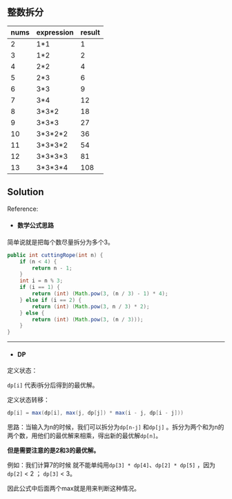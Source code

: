 ## 整数拆分


| nums | expression | result |
| ---- | ---------- | ------ |
| 2    | 1*1        | 1      |
| 3    | 1*2        | 2      |
| 4    | 2*2        | 4      |
| 5    | 2*3        | 6      |
| 6    | 3*3        | 9      |
| 7    | 3*4        | 12     |
| 8    | 3*3\*2     | 18     |
| 9    | 3\*3\*3    | 27     |
| 10   | 3\*3\*2\*2 | 36     |
| 11   | 3\*3\*3\*2 | 54     |
| 12   | 3\*3\*3\*3 | 81     |
| 13   | 3\*3\*3\*4 | 108    |

## Solution

Reference: 

[leetCode 整数拆分]: https://leetcode-cn.com/problems/integer-break/solution/man-hua-hao-ge-chu-pin-bi-shu-jing-pin-jia-qun-de-/



- #### 数学公式思路

简单说就是把每个数尽量拆分为多个3。

```java
public int cuttingRope(int n) {
    if (n < 4) {
        return n - 1;
    }
    int i = n % 3;
    if (i == 1) {
        return (int) (Math.pow(3, (n / 3) - 1) * 4);
    } else if (i == 2) {
        return (int) (Math.pow(3, n / 3) * 2);
    } else {
        return (int) (Math.pow(3, (n / 3)));
    }
}
```



------

- #### DP

定义状态：

`dp[i]` 代表i拆分后得到的最优解。

定义状态转移：

```java
dp[i] = max(dp[i], max(j, dp[j]) * max(i - j, dp[i - j]))
```

思路：当输入为n的时候，我们可以拆分为`dp[n-j]` 和`dp[j]` 。拆分为两个和为n的两个数，用他们的最优解来相乘，得出新的最优解`dp[n]`。

**但是需要注意的是2和3的最优解。**

例如：我们计算7的时候 就不能单纯用`dp[3] * dp[4]`、`dp[2] * dp[5]` ，因为`dp[2]` < 2 ； `dp[3]`  < 3。

因此公式中后面两个max就是用来判断这种情况。















